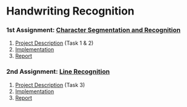# Handwriting Recognition


### 1st Assignment: [Character Segmentation and Recognition](https://github.com/ChryssaNab/Handwriting-Recognition/tree/main/Character%20Recognition)
1. [Project Description](https://github.com/ChryssaNab/Handwriting-Recognition/blob/main/HWR_Project_description.pdf) (Task 1 & 2)
2. [Implementation](https://github.com/ChryssaNab/Handwriting-Recognition/tree/main/Character%20Recognition/src)
3. [Report](https://github.com/ChryssaNab/Handwriting-Recognition/blob/main/Character%20Recognition/report/report.pdf)
### 2nd Assignment: [Line Recognition]()
1. [Project Description](https://github.com/ChryssaNab/Handwriting-Recognition/blob/main/HWR_Project_description.pdf) (Task 3)
2. [Implementation]()
3. [Report](https://github.com/ChryssaNab/Handwriting-Recognition/blob/main/Character%20Recognition/report/report.pdf)

